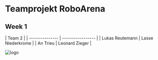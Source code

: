 # Teamprojekt RoboArena
## Week 1

| Team 2 |
| --------------- | ----------------- |
| Lukas Reutemann | Lasse Niederkrome |
| An Trieu        | Leonard Zieger    |

![logo](https://www.mobygames.com/images/covers/l/181687-paradroid-commodore-64-front-cover.jpg)